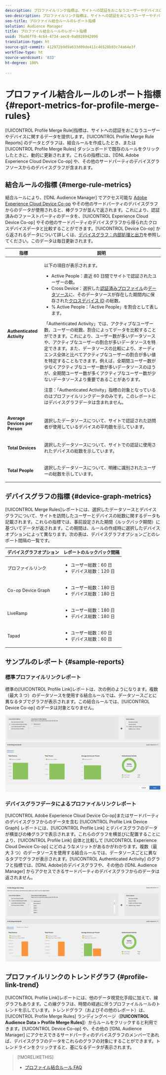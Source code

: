 ```yaml
---
description: プロファイルリンク指標は、サイトへの認証をおこなうユーザーやデバイスに関するデータを提供します。プロファイルリンクのデータとグラフは、結合ルールを作成したとき、または Profile Merge Rules ダッシュボードで既存のルールをクリックしたときに、動的に更新されます。これらの指標には、Adobe Experience Cloud Device Co-op や、その他のサードパーティのデバイスグラフソースからのデバイスグラフが含まれます。
seo-description: プロファイルリンク指標は、サイトへの認証をおこなうユーザーやデバイスに関するデータを提供します。プロファイルリンクのデータとグラフは、結合ルールを作成したとき、または Profile Merge Rules ダッシュボードで既存のルールをクリックしたときに、動的に更新されます。これらの指標には、Adobe Experience Cloud Device Co-op や、その他のサードパーティのデバイスグラフソースからのデバイスグラフが含まれます。
seo-title: プロファイル結合ルールのレポート指標
solution: Audience Manager
title: プロファイル結合ルールのレポート指標
uuid: 76a86ff0-4c64-4734-aec0-0a8828942096
translation-type: ht
source-git-commit: 412972b9d9a633d09de411c46528b93c74a64e3f
workflow-type: ht
source-wordcount: '833'
ht-degree: 100%

---
```



# プロファイル結合ルールのレポート指標 {#report-metrics-for-profile-merge-rules}

[!UICONTROL Profile Merge Rule]指標は、サイトへの認証をおこなうユーザーやデバイスに関するデータを提供します。[!UICONTROL Profile Merge Rule Reports] のデータとグラフは、結合ルールを作成したとき、または [!UICONTROL Profile Merge Rules] ダッシュボードで既存のルールをクリックしたときに、動的に更新されます。これらの指標には、[!DNL Adobe Experience Cloud Device Co-op] や、その他のサードパーティのデバイスグラフソースからのデバイスグラフが含まれます。

## 結合ルールの指標 {#merge-rule-metrics}

結合ルールにより、[!DNL Audience Manager] でアクセス可能な [Adobe Experience Cloud Device Co-op](https://docs.adobe.com/content/help/ja-JP/device-co-op/using/about/overview.html) やその他のサードパーティのデバイスグラフからのデータが使用されると、棒グラフが並んで返されます。これにより、認証済みのファーストパーティのデータを、[!UICONTROL Experience Cloud Device Co-op] やその他のサードパーティのデバイスグラフから得られたクロスデバイスデータと比較することができます。[!UICONTROL Device Co-op] から返されるデータについて詳しくは、[デバイスグラフ：内部処理と出力](https://docs.adobe.com/content/help/ja-JP/device-co-op/using/device-graph/device-graph-overview.html)を参照してください。このデータは毎日更新されます。

<table id="table_A7FB2F9804F84AC8A6DD05C0E6EE7555"> 
 <thead> 
  <tr> 
   <th colname="col1" class="entry"> 指標 </th> 
   <th colname="col2" class="entry"> 説明 </th> 
  </tr> 
 </thead>
 <tbody> 
  <tr> 
   <td colname="col1"> <p> <b><span class="wintitle"> Authenticated Activity</span></b> </p> </td> 
   <td colname="col2"> <p>以下の項目が表示されます。 </p> 
    <ul id="ul_7F7373919A4A49028EF4BF7B28D9F8E9"> 
     <li id="li_FE2F93C496D64ED8928B3E522C9585EA"> <span class="wintitle">Active People</span>：直近 60 日間でサイトで認証されたユーザーの数。 </li> 
     <li id="li_60CFD26EE68B442683C0ED5FED1A79C8"> <span class="wintitle">Cross Device</span>：選択した<a href="merge-rule-definitions.md">認証済みプロファイル</a>の<a href="https://docs.adobe.com/content/help/ja-JP/audience-manager/user-guide/features/data-sources/manage-datasources.html">データソース</a>に、そのデータソースが存在した期間内に保存された<a href="merge-rules-start.md#create-data-source">クロスデバイス ID</a> の総数。 </li> 
     <li id="li_F2F07B6A326C4A18B79A0CF2C47D9677"> <span class="wintitle">% Active People</span>：「<span class="wintitle">Active People</span>」を割合として表します。 </li> 
    </ul> <p> 「<span class="wintitle">Authenticated Activity</span>」では、アクティブなユーザー数、ユーザーの総数、割合によってデータを比較することができます。これにより、ユーザー数が多いデータソースや、アクティブなユーザーの割合が多いデータソースを特定できます。また、データソースの比較により、オーディエンス全体と比べてアクティブなユーザーの割合が多い値を特定することもできます。例えば、全期間ユーザー数が少なくアクティブなユーザー数が多いデータソースのほうが、全期間ユーザー数が多くアクティブなユーザー数が少ないデータソースより重要であることがあります。 </p> <p> <p>注意：「<span class="wintitle">Authenticated Activity</span>」指標の対象となっているのは<span class="wintitle">プロファイルリンク</span>データのみです。このレポートには<span class="wintitle">デバイスグラフ</span>データは含まれません。 </p> </p> </td> 
  </tr> 
  <tr> 
   <td colname="col1"> <p> <b><span class="wintitle"> Average Devices per Person</span></b> </p> </td> 
   <td colname="col2"> <p> 選択したデータソースについて、サイトで認証された訪問者が使用しているデバイスの平均数を示しています。 </p> </td> 
  </tr> 
  <tr> 
   <td colname="col1"> <p> <b><span class="wintitle"> Total Devices</span></b> </p> </td> 
   <td colname="col2"> <p>選択したデータソースについて、サイトでの認証に使用されたデバイスの総数を示しています。 </p> </td> 
  </tr> 
  <tr> 
   <td colname="col1"> <p> <b><span class="wintitle"> Total People</span></b> </p> </td> 
   <td colname="col2"> <p>選択したデータソースについて、明確に識別されたユーザーの総数を示しています。 </p> </td> 
  </tr> 
 </tbody> 
</table>

## デバイスグラフの指標 {#device-graph-metrics}

[!UICONTROL Merge Rules]レポートには、選択したデータソースとデバイスグラフについて、サイトを訪問したユーザーとデバイスの総数に関するデータも記載されます。これらの指標では、事前設定された期間（ルックバック期間）に基づいてデータが返されます。この期間は、ルールの作成時に選択したデバイスオプションによって異なります。次の表は、デバイスグラフオプションごとのレポート間隔の一覧です。

<table id="table_038983EBC71F4A55BBCA99212AC5DEE6"> 
 <thead> 
  <tr> 
   <th colname="col1" class="entry"> デバイスグラフオプション </th> 
   <th colname="col2" class="entry"> レポートのルックバック間隔 </th> 
  </tr>
 </thead>
 <tbody> 
  <tr> 
   <td colname="col1"> <p><span class="wintitle"> プロファイルリンク</span> </p> </td> 
   <td colname="col2"> <p> 
     <ul id="ul_B2FF2341573840549FFB96579F537082"> 
      <li id="li_B37323C2F2434F41B407500AC5C15447">ユーザー総数：60 日 </li> 
      <li id="li_08D911224A60418BBB3CFB4E70CE73D4">デバイス総数：120 日 </li> 
     </ul> </p> </td> 
  </tr> 
  <tr> 
   <td colname="col1"> <p><span class="wintitle"> Co-op Device Graph</span> </p> </td> 
   <td colname="col2"> <p> 
     <ul id="ul_64AD1DD89DF64703B70B973A463BA020"> 
      <li id="li_D7D3A3871F434CBFA71BE8929EB41648">ユーザー総数：180 日 </li> 
      <li id="li_125D387986B2463EB310203CE5857EDA">デバイス総数：180 日 </li> 
     </ul> </p> </td> 
  </tr> 
  <tr> 
   <td colname="col1"> <p><span class="wintitle"> LiveRamp</span> </p> </td> 
   <td colname="col2"> <p> 
     <ul id="ul_2772F3AD7E1440789B635794ECDE8DFB"> 
      <li id="li_1432363829D64615B1D349A3722D6268">ユーザー総数：180 日 </li> 
      <li id="li_D5C0E3CE92524B54BBD36C73A326292B">デバイス総数：180 日 </li> 
     </ul> </p> </td> 
  </tr> 
  <tr> 
   <td colname="col1"> <p><span class="wintitle"> Tapad</span> </p> </td> 
   <td colname="col2"> <p> 
     <ul id="ul_274529DB58E6442E95C6AD89BECB1362"> 
      <li id="li_67102211A72A4E47AACFE5E369793C17">ユーザー総数：60 日 </li> 
      <li id="li_3E8F3DA6A7B5487895A626674DA363A5">デバイス総数：60 日 </li> 
     </ul> </p> </td> 
  </tr> 
 </tbody> 
</table>

## サンプルのレポート {#sample-reports}

### 標準プロファイルリンクレポート

標準の[!UICONTROL Profile Link]レポートは、次の例のようになります。複数（最大 3 つ）のデータソースを使用する結合ルールでは、データソースごとに異なるタブでグラフが表示されます。この結合ルールでは、[!UICONTROL Device Co-op] のデータは対象となりません。

![](assets/profile-link-metrics.png)

### デバイスグラフデータによるプロファイルリンクレポート

[!UICONTROL Adobe Experience Cloud Device Co-op]またはサードパーティのデバイスグラフからのデータを含む [!UICONTROL Profile Link Device Graph] レポートには、[!UICONTROL Profile Link] とデバイスグラフのデータが横並びの棒グラフで表示されます。これらのグラフを横並びに配置することにより、[!UICONTROL Profile Link] 自体と比較して [!UICONTROL Experience Cloud Device Co-op] にどのようなメリットがあるかがわかります。複数（最大 3 つ）のデータソースを使用する結合ルールでは、データソースごとに異なるタブでグラフが表示されます。[!UICONTROL Authenticated Activity] のグラフと指標では、[!DNL Adobe]のデバイスグラフや、その他の [!DNL Audience Manager] からアクセスできるサードパーティのデバイスグラフからのデータは返されません。

![](assets/profile-link-graph.png)

## プロファイルリンクのトレンドグラフ {#profile-link-trend}

[!UICONTROL Profile Link]レポートには、他のデータ視覚化手段に加えて、線グラフもあります。この線グラフは、時間の経過に伴うプロファイルルールのトレンドを示しています。トレンドグラフ（およびその他のレポート）は、[!UICONTROL Profile Merge Rules] ランディングページ（**[!UICONTROL Audience Data > Profile Merge Rules]**）からルールをクリックすると利用できます。[!UICONTROL Device Co-op] や、その他の [!DNL Audience Manager] にアクセスできるサードパーティのデバイスグラフのメンバーであれば、デバイスグラフのデータをこれらのグラフの対象にすることができます。トレンドラインをクリックすると、基になるデータが表示されます。

>[!MORELIKETHIS]
>
>* [プロファイル結合ルール FAQ](../../faq/faq-profile-merge.md)

